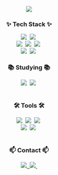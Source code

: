 <!--타이틀 부분-->
<div align="center">
  <img src="https://github.com/user-attachments/assets/05803089-a048-4381-a230-8568bc649cb7" />
</div>

<!--내용 부분-->
<h3 align="center">✨ Tech Stack ✨</h3>
<div align="center">
  <img src="https://img.shields.io/badge/c%2B%2B-%09%234B4B4B?style=for-the-badge&logo=c%2B%2B&logoColor=%2300599C" />&nbsp
  <img src="https://img.shields.io/badge/C%23-512BD4?style=for-the-badge&logo=csharp" />&nbsp
</div>

<div align="center">
  <img src="https://img.shields.io/badge/unity-20232a?style=for-the-badge&logo=Unity&logoColor=%23FFFFFF" />&nbsp
  <img src="https://img.shields.io/badge/Unreal%20Engine%205-%230E1128?style=for-the-badge&logo=UnrealEngine&logoColor=%23FFFFFF" />&nbsp
  <img src="https://img.shields.io/badge/DirectX11-%23107C10?style=for-the-badge" />&nbsp
</div>

<div align="center">
  <img src="https://img.shields.io/badge/MySQL-%23F5F5F5?style=flat&logo=MySQL&logoColor=%2300758F" />&nbsp
  <img src="https://img.shields.io/badge/MS-SQL-%23A91D22?style=flat" />&nbsp
</div>

<h3 align="center">📚 Studying 📚</h3>
<div align="center">
  <img src="https://img.shields.io/badge/ASP.Net%20Core-%09%23EAE0FF?style=flat&logo=.Net&logoColor=%23512BD4" />&nbsp
  <img src="https://img.shields.io/badge/EF%20Core-%09%23EAE0FF?style=flat&logo=.Net&logoColor=%23512BD4" />&nbsp
</div>

<br>

<h3 align="center">🛠 Tools 🛠</h3>
<div align="center">
  <img src="https://img.shields.io/badge/git-F05033.svg?style=for-the-badge&logo=git&logoColor=white" />&nbsp
  <img src="https://img.shields.io/badge/github-181717.svg?style=for-the-badge&logo=github&logoColor=white" />&nbsp
  <img src="https://img.shields.io/badge/Notion-F3F3F3.svg?style=for-the-badge&logo=notion&logoColor=black" />&nbsp
</div>

<div align="center">
  <img src="https://img.shields.io/badge/Visual%20Studio-%2368217A?style=flat" />&nbsp
  <img src="https://img.shields.io/badge/Fork-%230151A0?style=flat" />&nbsp
</div>

<br>

<h3 align="center">📫 Contact 📫</h3>
<div align="center">
  <a href="https://www.instagram.com/hwidung_2">
    <img src="https://img.shields.io/badge/instagram-FF0069?style=for-the-badge&logo=instagram&logoColor=white" />&nbsp
  </a>
  <a href="mailto:diseor1701@gmail.com">
    <img
      src="https://img.shields.io/badge/Gmail-D14836?style=flat&logo=gmail&logoColor=white"/>&nbsp
  </a>
</div>
